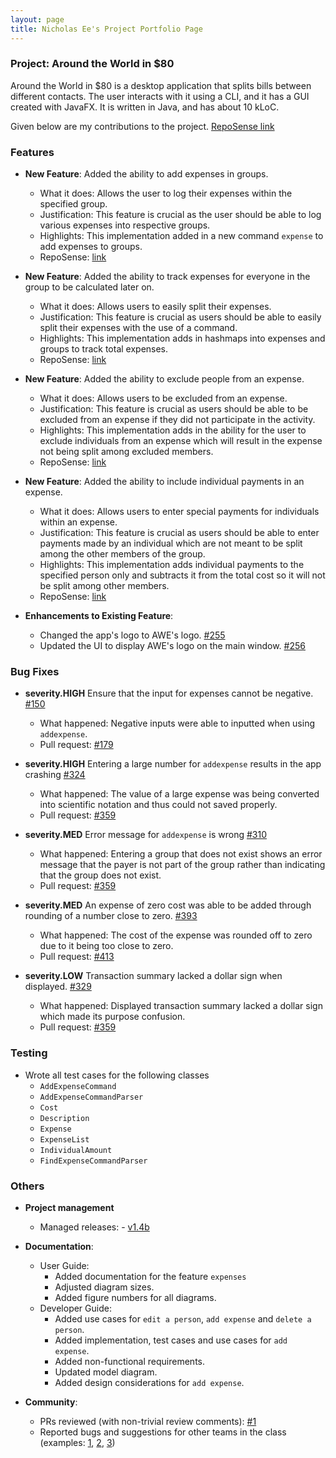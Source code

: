 ```yaml
---
layout: page
title: Nicholas Ee's Project Portfolio Page
---
```


### Project: Around the World in $80

Around the World in $80 is a desktop application that splits bills between different contacts. The user interacts with it using a CLI, and it has a GUI created with JavaFX. It is written in Java, and has about 10 kLoC.

Given below are my contributions to the project. [RepoSense link](https://nus-cs2103-ay2122s1.github.io/tp-dashboard/?search=kheekheekhee&sort=groupTitle&sortWithin=title&timeframe=commit&mergegroup=&groupSelect=groupByRepos&breakdown=true&checkedFileTypes=docs~functional-code~test-code~other&since=2021-09-17)

### Features
* **New Feature**: Added the ability to add expenses in groups.
  * What it does: Allows the user to log their expenses within the specified group.
  * Justification: This feature is crucial as the user should be able to log various expenses into respective groups.
  * Highlights: This implementation added in a new command `expense` to add expenses to groups.
  * RepoSense: [link](https://app.codecov.io/gh/AY2122S1-CS2103T-F13-1/tp/compare/135)
  
* **New Feature**: Added the ability to track expenses for everyone in the group to be calculated later on.
  * What it does: Allows users to easily split their expenses.
  * Justification: This feature is crucial as users should be able to easily split their expenses with the use of a command.
  * Highlights: This implementation adds in hashmaps into expenses and groups to track total expenses.
  * RepoSense: [link](https://app.codecov.io/gh/AY2122S1-CS2103T-F13-1/tp/compare/8)

* **New Feature**: Added the ability to exclude people from an expense.
  * What it does: Allows users to be excluded from an expense.
  * Justification: This feature is crucial as users should be able to be excluded from an expense if they did not participate in the activity.
  * Highlights: This implementation adds in the ability for the user to exclude individuals from an expense which will result in the expense not being split among excluded members.
  * RepoSense: [link](https://app.codecov.io/gh/AY2122S1-CS2103T-F13-1/tp/compare/11)

* **New Feature**: Added the ability to include individual payments in an expense.
  * What it does: Allows users to enter special payments for individuals within an expense.
  * Justification: This feature is crucial as users should be able to enter payments made by an individual which are not meant to be split among the other members of the group.
  * Highlights: This implementation adds individual payments to the specified person only and subtracts it from the total cost so it will not be split among other members.
  * RepoSense: [link](https://app.codecov.io/gh/AY2122S1-CS2103T-F13-1/tp/compare/11)
  
* **Enhancements to Existing Feature**:
  * Changed the app's logo to AWE's logo. [\#255](https://app.codecov.io/gh/AY2122S1-CS2103T-F13-1/tp/compare/255)
  * Updated the UI to display AWE's logo on the main window. [\#256](https://app.codecov.io/gh/AY2122S1-CS2103T-F13-1/tp/compare/256)

### Bug Fixes
* **severity.HIGH** Ensure that the input for expenses cannot be negative. [\#150](https://github.com/AY2122S1-CS2103T-F13-1/tp/issues/150)
  * What happened: Negative inputs were able to inputted when using `addexpense`.
  * Pull request: [\#179](https://github.com/AY2122S1-CS2103T-F13-1/tp/pull/179)

* **severity.HIGH** Entering a large number for `addexpense` results in the app crashing [\#324](https://github.com/AY2122S1-CS2103T-F13-1/tp/issues/324)
  * What happened: The value of a large expense was being converted into scientific notation and thus could not saved properly.
  * Pull request: [\#359](https://github.com/AY2122S1-CS2103T-F13-1/tp/pull/359)

* **severity.MED** Error message for `addexpense` is wrong [\#310](https://github.com/AY2122S1-CS2103T-F13-1/tp/issues/310)
  * What happened: Entering a group that does not exist shows an error message that the payer is not part of the group rather than indicating that the group does not exist.
  * Pull request: [\#359](https://github.com/AY2122S1-CS2103T-F13-1/tp/pull/359)
  
* **severity.MED** An expense of zero cost was able to be added through rounding of a number close to zero. [\#393](https://github.com/AY2122S1-CS2103T-F13-1/tp/issues/393)
  * What happened: The cost of the expense was rounded off to zero due to it being too close to zero.
  * Pull request: [\#413](https://github.com/AY2122S1-CS2103T-F13-1/tp/pull/413)

* **severity.LOW** Transaction summary lacked a dollar sign when displayed. [\#329](https://github.com/AY2122S1-CS2103T-F13-1/tp/issues/329)
  * What happened: Displayed transaction summary lacked a dollar sign which made its purpose confusion.
  * Pull request: [\#359](https://github.com/AY2122S1-CS2103T-F13-1/tp/pull/359)

### Testing
* Wrote all test cases for the following classes
  * `AddExpenseCommand`
  * `AddExpenseCommandParser`
  * `Cost`
  * `Description`
  * `Expense`
  * `ExpenseList`
  * `IndividualAmount`
  * `FindExpenseCommandParser`

### Others
* **Project management**
  * Managed releases: - [v1.4b](https://github.com/AY2122S1-CS2103T-F13-1/tp/releases/tag/v1.4b)

* **Documentation**:
  * User Guide:
    * Added documentation for the feature `expenses`
    * Adjusted diagram sizes.
    * Added figure numbers for all diagrams.
  * Developer Guide:
    * Added use cases for `edit a person`, `add expense` and `delete a person`.
    * Added implementation, test cases and use cases for `add expense`.
    * Added non-functional requirements.
    * Updated model diagram.
    * Added design considerations for `add expense`.

* **Community**:
  * PRs reviewed (with non-trivial review comments): [\#1]()
  * Reported bugs and suggestions for other teams in the class (examples: [1](https://github.com/kheekheekhee/ped/issues/1), [2](https://github.com/kheekheekhee/ped/issues/2), [3](https://github.com/kheekheekhee/ped/issues/3))
